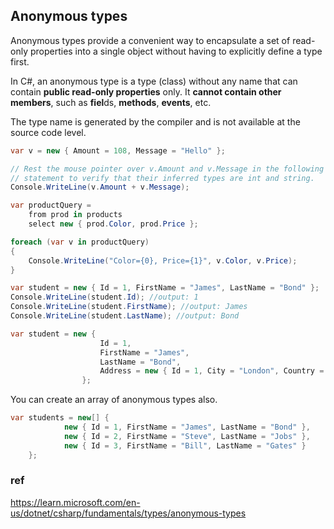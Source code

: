 ## Anonymous types

Anonymous types provide a convenient way to encapsulate a set of read-only properties into a single object without having to explicitly define a type first. 

In C#, an anonymous type is a type (class) without any name that can contain **public read-only properties** only. It **cannot contain other members**, such as **fiel**ds, **methods**, **events**, etc.

The type name is generated by the compiler and is not available at the source code level.
 
```cs
var v = new { Amount = 108, Message = "Hello" };

// Rest the mouse pointer over v.Amount and v.Message in the following
// statement to verify that their inferred types are int and string.
Console.WriteLine(v.Amount + v.Message);
```

```cs
var productQuery =
    from prod in products
    select new { prod.Color, prod.Price };

foreach (var v in productQuery)
{
    Console.WriteLine("Color={0}, Price={1}", v.Color, v.Price);
}
```

```cs
var student = new { Id = 1, FirstName = "James", LastName = "Bond" };
Console.WriteLine(student.Id); //output: 1
Console.WriteLine(student.FirstName); //output: James
Console.WriteLine(student.LastName); //output: Bond
```

```cs
var student = new { 
                    Id = 1, 
                    FirstName = "James", 
                    LastName = "Bond",
                    Address = new { Id = 1, City = "London", Country = "UK" }
                };
```

You can create an array of anonymous types also.
```cs
var students = new[] {
            new { Id = 1, FirstName = "James", LastName = "Bond" },
            new { Id = 2, FirstName = "Steve", LastName = "Jobs" },
            new { Id = 3, FirstName = "Bill", LastName = "Gates" }
    };

```

### ref
https://learn.microsoft.com/en-us/dotnet/csharp/fundamentals/types/anonymous-types
